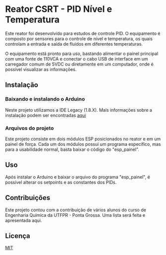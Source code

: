 # Reator CSRT - PID Nível e Temperatura

Este reator foi desenvolvido para estudos de controle PID. O equipamento é composto por sensores para o controle de nível e temperatura, os quais controlam a entrada e saída de fluidos em diferentes temperaturas.

O equipamento está pronto para uso, bastando alimentar o painel principal com uma fonte de 110VCA e conectar o cabo USB de interface em um carregador comum de 5VDC ou diretamente em um computador, onde é possível visualizar as informações.

## Instalação

### Baixando e instalando o Arduino

Neste projeto utilizamos a IDE Legacy (1.8.X). Mais informações sobre a instalação podem ser encontradas [aqui](https://www.arduino.cc/en/software)

### Arquivos do projeto

Este projeto consiste em dois módulos ESP posicionados no reator e em um painel de força. Cada um dos módulos possui um programa específico, mas para a usabilidade normal, basta baixar o código do "esp_painel".


## Uso

Após instalar o Arduino e baixar o arquivo do programa "esp_painel", é possível alterar os setpoints e as constantes dos PIDs.

## Contribuições

Este projeto contou com a contribuição de vários alunos do curso de Engenharia Química da UTFPR - Ponta Grossa. Uma lista será feita e apresentada aqui.

## Licença

[MIT](https://choosealicense.com/licenses/mit/)